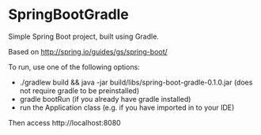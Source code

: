 SpringBootGradle
================
Simple Spring Boot project, built using Gradle.

Based on http://spring.io/guides/gs/spring-boot/

To run, use one of the following options:
* ./gradlew build && java -jar build/libs/spring-boot-gradle-0.1.0.jar (does not require gradle to be preinstalled)
* gradle bootRun (if you already have gradle installed)
* run the Application class (e.g. if you have imported in to your IDE)

Then access http://localhost:8080
